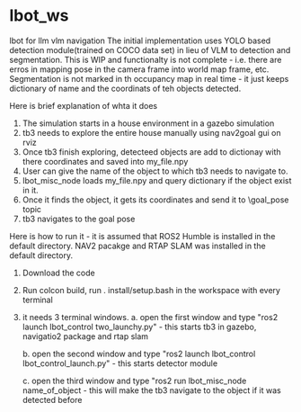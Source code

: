 # lbot_ws
lbot for llm vlm navigation
The initial implementation uses YOLO based detection module(trained on COCO data set) in lieu of VLM to detection and segmentation.
This is WIP and functionalty is not complete - i.e. there are erros in mapping pose in the camera frame into world map frame, etc.
Segmentation is not marked in th occupancy map  in real time - it just keeps dictionary of name and the coordinats of teh objects detected.


Here is brief explanation of whta it does
1. The simulation starts in a house environment in a gazebo simulation
2. tb3 needs to explore the entire house manually using nav2goal gui on rviz
3. Once tb3 finish exploring, detecteed objects are add to dictionay with there coordinates and saved into my_file.npy
4. User can give the name of the object to which tb3 needs to navigate to.
5. lbot_misc_node loads my_file.npy and query dictionary if the object exist in it.
6. Once it finds the object, it gets its coordinates and send it to \goal_pose topic
7. tb3 navigates to the goal pose

Here is how to run it - it is assumed that ROS2 Humble is installed in the default directory. NAV2 pacakge and RTAP SLAM was installed in the default directory.

1. Download the code
2. Run colcon build, run . install/setup.bash in the workspace with every terminal 
3. it needs 3 terminal windows.
   a. open the first window and type "ros2 launch lbot_control two_launchy.py" - this starts tb3 in gazebo, navigatio2 package and rtap slam
   
   b. open the second window and type "ros2 launch lbot_control lbot_control_launch.py" - this starts detector module
   
   c. open the third window and type "ros2 run lbot_misc_node name_of_object - this will make the tb3 navigate to the object if it was detected before

   

